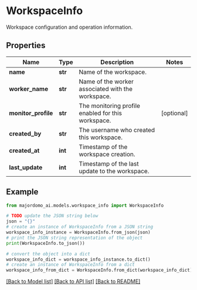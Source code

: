 # WorkspaceInfo

Workspace configuration and operation information.

## Properties

Name | Type | Description | Notes
------------ | ------------- | ------------- | -------------
**name** | **str** | Name of the workspace. | 
**worker_name** | **str** | Name of the worker associated with the workspace. | 
**monitor_profile** | **str** | The monitoring profile enabled for this workspace. | [optional] 
**created_by** | **str** | The username who created this workspace. | 
**created_at** | **int** | Timestamp of the workspace creation. | 
**last_update** | **int** | Timestamp of the last update to the workspace. | 

## Example

```python
from majordomo_ai.models.workspace_info import WorkspaceInfo

# TODO update the JSON string below
json = "{}"
# create an instance of WorkspaceInfo from a JSON string
workspace_info_instance = WorkspaceInfo.from_json(json)
# print the JSON string representation of the object
print(WorkspaceInfo.to_json())

# convert the object into a dict
workspace_info_dict = workspace_info_instance.to_dict()
# create an instance of WorkspaceInfo from a dict
workspace_info_from_dict = WorkspaceInfo.from_dict(workspace_info_dict)
```
[[Back to Model list]](../README.md#documentation-for-models) [[Back to API list]](../README.md#documentation-for-api-endpoints) [[Back to README]](../README.md)



